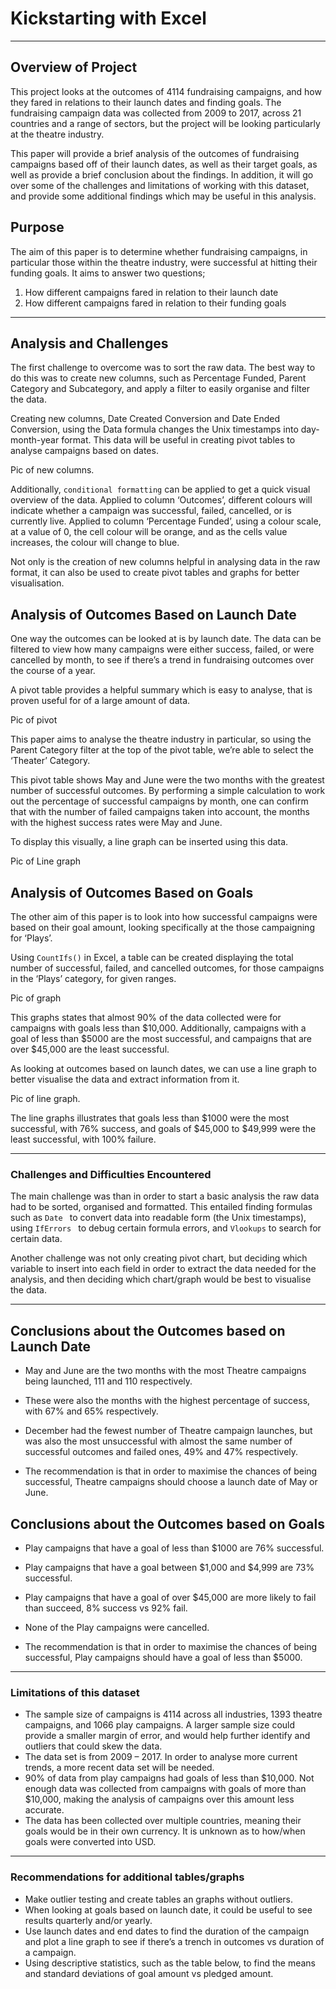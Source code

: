 # Kickstarting with Excel
---

## Overview of Project 

This project looks at the outcomes of 4114 fundraising campaigns, and how they fared in relations to their launch dates and finding goals. The fundraising campaign data was collected from 2009 to 2017, across 21 countries and a range of sectors, but the project will be looking particularly at the theatre industry. 

This paper will provide a brief analysis of the outcomes of fundraising campaigns based off of their launch dates, as well as their target goals, as well as provide a brief conclusion about the findings. In addition, it will go over some of the challenges and limitations of working with this dataset, and provide some additional findings which may be useful in this analysis. 


## Purpose 

The aim of this paper is to determine whether fundraising campaigns, in particular those within the theatre industry, were successful at hitting their funding goals. It aims to answer two questions;

  1.	How different campaigns fared in relation to their launch date
  2.	How different campaigns fared in relation to their funding goals  

---

## Analysis and Challenges 

The first challenge to overcome was to sort the raw data. The best way to do this was to create new columns, such as Percentage Funded, Parent Category and Subcategory, and apply a filter to easily organise and filter the data. 

Creating new columns, Date Created Conversion and Date Ended Conversion, using the Data formula changes the Unix timestamps into day-month-year format. This data will be useful in creating pivot tables to analyse campaigns based on dates. 

Pic of new columns. 


Additionally, `conditional formatting` can be applied to get a quick visual overview of the data. Applied to column ‘Outcomes’, different colours will indicate whether a campaign was successful, failed, cancelled, or is currently live. Applied to column ‘Percentage Funded’, using a colour scale, at a value of 0, the cell colour will be orange, and as the cells value increases, the colour will change to blue. 

Not only is the creation of new columns helpful in analysing data in the raw format, it can also be used to create pivot tables and graphs for better visualisation. 

## Analysis of Outcomes Based on Launch Date

One way the outcomes can be looked at is by launch date. The data can be filtered to view how many campaigns were either success, failed, or were cancelled by month, to see if there’s a trend in fundraising outcomes over the course of a year.

A pivot table provides a helpful summary which is easy to analyse, that is proven useful for of a large amount of data. 

Pic of pivot 

This paper aims to analyse the theatre industry in particular, so using the Parent Category filter at the top of the pivot table, we’re able to select the ‘Theater’ Category. 

This pivot table shows May and June were the two months with the greatest number of successful outcomes. By performing a simple calculation to work out the percentage of successful campaigns by month, one can confirm that with the number of failed campaigns taken into account, the months with the highest success rates were May and June. 

To display this visually, a line graph can be inserted using this data. 

Pic of Line graph 

## Analysis of Outcomes Based on Goals

The other aim of this paper is to look into how successful campaigns were based on their goal amount, looking specifically at the those campaigning for ‘Plays’. 

Using `CountIfs()` in Excel, a table can be created displaying the total number of successful, failed, and cancelled outcomes, for those campaigns in the ‘Plays’ category, for given ranges. 

Pic of graph 

This graphs states that almost 90% of the data collected were for campaigns with goals less than $10,000. Additionally, campaigns with a goal of less than $5000 are the most successful, and campaigns that are over $45,000 are the least successful. 

As looking at outcomes based on launch dates, we can use a line graph to better visualise the data and extract information from it. 

Pic of line graph. 

The line graphs illustrates that goals less than $1000 were the most successful, with 76% success, and goals of $45,000 to $49,999 were the least successful, with 100% failure. 

---

### Challenges and Difficulties Encountered
      
The main challenge was than in order to start a basic analysis the raw data had to be sorted, organised and formatted. This entailed finding formulas such as `Date ` to convert data into readable form (the Unix timestamps), using `IfErrors ` to debug certain formula errors, and `Vlookups` to search for certain data. 

Another challenge was not only creating pivot chart, but deciding which variable to insert into each field in order to extract the data needed for the analysis, and then deciding which chart/graph would be best to visualise the data. 

---

## Conclusions about the Outcomes based on Launch Date

-	May and June are the two months with the most Theatre campaigns being launched, 111 and 110 respectively.
-	These were also the months with the highest percentage of success, with 67% and 65% respectively.
-	December had the fewest number of Theatre campaign launches, but was also the most unsuccessful with almost the same number of successful outcomes and failed ones, 49% and 47% respectively. 

-	The recommendation is that in order to maximise the chances of being successful, Theatre campaigns should choose a launch date of May or June. 


## Conclusions about the Outcomes based on Goals

-	Play campaigns that have a goal of less than $1000 are 76% successful. 
-	Play campaigns that have a goal between $1,000 and $4,999 are 73% successful.  
-	Play campaigns that have a goal of over $45,000 are more likely to fail than succeed, 8% success vs 92% fail. 
-	None of the Play campaigns were cancelled. 

-	The recommendation is that in order to maximise the chances of being successful, Play campaigns should have a goal of less than $5000.  

---

### Limitations of this dataset

-	The sample size of campaigns is 4114 across all industries, 1393 theatre campaigns, and 1066 play campaigns. A larger sample size could provide a smaller margin of error, and would help further identify and outliers that could skew the data. 
-	The data set is from 2009 – 2017. In order to analyse more current trends, a more recent data set will be needed. 
-	90% of data from play campaigns had goals of less than $10,000. Not enough data was collected from campaigns with goals of more than $10,000, making the analysis of campaigns over this amount less accurate. 
-	The data has been collected over multiple countries, meaning their goals would be in their own currency. It is unknown as to how/when goals were converted into USD. 

---

### Recommendations for additional tables/graphs 

-	Make outlier testing and create tables an graphs without outliers. 
-	When looking at goals based on launch date, it could be useful to see results quarterly and/or yearly. 
-	Use launch dates and end dates to find the duration of the campaign and plot a line graph to see if there’s a trench in outcomes vs duration of a campaign. 
-	Using descriptive statistics, such as the table below, to find the means and standard deviations of goal amount vs pledged amount. 

  
